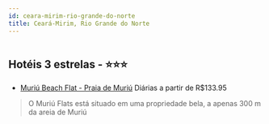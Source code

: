 ```yaml
---
id: ceara-mirim-rio-grande-do-norte
title: Ceará-Mirim, Rio Grande do Norte
---
```


<center><img src="https://static.hotelurbano.com/reservas/prod0/6/6335/5d569dbb20f8f_muriu-beach-flat.jpg" alt="" /></center>


## Hotéis 3 estrelas - ⭐️⭐️⭐️

-    [Muriú Beach Flat - Praia de Muriú](https://www.hurb.com/hoteis/ceara-mirim/muriu-beach-flat-6335?cmp=18055) Diárias a partir de R$133.95
   > O Muriú Flats está situado em uma propriedade bela, a apenas 300 m da areia de Muriú
